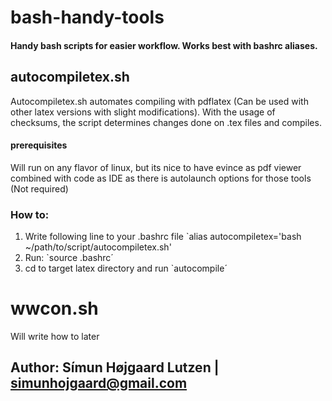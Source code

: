 # bash-handy-tools
#### Handy bash scripts for easier workflow. Works best with bashrc aliases.

## autocompiletex.sh
Autocompiletex.sh automates compiling with pdflatex (Can be used with other latex versions with slight modifications).
With the usage of checksums, the script determines changes done on .tex files and compiles. 

#### prerequisites
Will run on any flavor of linux, but its nice to have evince as pdf viewer combined with code as IDE as there is autolaunch options for those tools (Not required)
### How to:
1. Write following line to your .bashrc file `alias autocompiletex='bash ~/path/to/script/autocompiletex.sh'
2. Run: `source .bashrc´
3. cd to target latex directory and run `autocompile´
##

# wwcon.sh
Will write how to later

## Author: Símun Højgaard Lutzen | simunhojgaard@gmail.com
